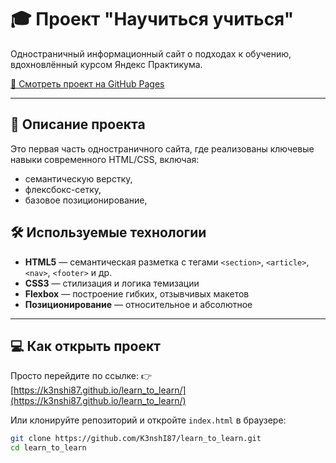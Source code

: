 # 🎓 Проект "Научиться учиться"

Одностраничный информационный сайт о подходах к обучению, вдохновлённый курсом Яндекс Практикума.

[🔗 Смотреть проект на GitHub Pages](https://k3nshi87.github.io/learn_to_learn/)

---

## 📌 Описание проекта

Это первая часть одностраничного сайта, где реализованы ключевые навыки современного HTML/CSS, включая:
- семантическую верстку,
- флексбокс-сетку,
- базовое позиционирование,

## 🛠️ Используемые технологии

- **HTML5** — семантическая разметка с тегами `<section>`, `<article>`, `<nav>`, `<footer>` и др.
- **CSS3** — стилизация и логика темизации
- **Flexbox** — построение гибких, отзывчивых макетов
- **Позиционирование** — относительное и абсолютное

---

## 💻 Как открыть проект

Просто перейдите по ссылке:
👉 [https://k3nshi87.github.io/learn_to_learn/](https://k3nshi87.github.io/learn_to_learn/)

Или клонируйте репозиторий и откройте `index.html` в браузере:

```bash
git clone https://github.com/K3nshI87/learn_to_learn.git
cd learn_to_learn
